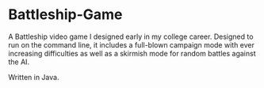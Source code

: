 # Battleship-Game

A Battleship video game I designed early in my college career.  Designed to run on the command line, it includes a full-blown campaign mode with ever increasing difficulties as well as a skirmish mode for random battles against the AI.

Written in Java.
